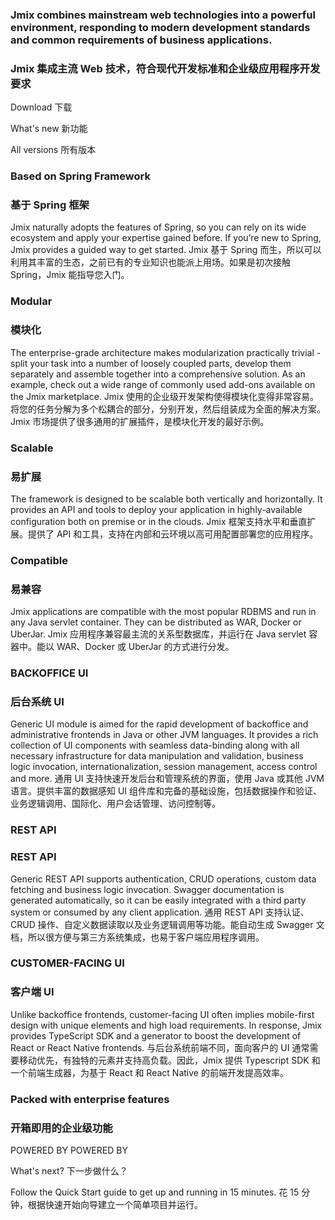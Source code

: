 ### Jmix combines mainstream web technologies into a powerful environment, responding to modern development standards and common requirements of business applications.

### Jmix 集成主流 Web 技术，符合现代开发标准和企业级应用程序开发要求

Download
下载

What's new
新功能

All versions
所有版本

### Based on Spring Framework

### 基于 Spring 框架

Jmix naturally adopts the features of Spring, so you can rely on its wide ecosystem and apply your expertise gained before. If you’re new to Spring, Jmix provides a guided way to get started.
Jmix 基于 Spring 而生，所以可以利用其丰富的生态，之前已有的专业知识也能派上用场。如果是初次接触 Spring，Jmix 能指导您入门。

### Modular

### 模块化

The enterprise-grade architecture makes modularization practically trivial - split your task into a number of loosely coupled parts, develop them separately and assemble together into a comprehensive solution. As an example, check out a wide range of commonly used add-ons available on the Jmix marketplace.
Jmix 使用的企业级开发架构使得模块化变得非常容易。将您的任务分解为多个松耦合的部分，分别开发，然后组装成为全面的解决方案。Jmix 市场提供了很多通用的扩展插件，是模块化开发的最好示例。

### Scalable

### 易扩展

The framework is designed to be scalable both vertically and horizontally. It provides an API and tools to deploy your application in highly-available configuration both on premise or in the clouds.
Jmix 框架支持水平和垂直扩展。提供了 API 和工具，支持在内部和云环境以高可用配置部署您的应用程序。

### Compatible

### 易兼容

Jmix applications are compatible with the most popular RDBMS and run in any Java servlet container. They can be distributed as WAR, Docker or UberJar.
Jmix 应用程序兼容最主流的关系型数据库，并运行在 Java servlet 容器中。能以 WAR、Docker 或 UberJar 的方式进行分发。

### BACKOFFICE UI

### 后台系统 UI

Generic UI module is aimed for the rapid development of backoffice and administrative frontends in Java or other JVM languages. It provides a rich collection of UI components with seamless data-binding along with all necessary infrastructure for data manipulation and validation, business logic invocation, internationalization, session management, access control and more.
通用 UI 支持快速开发后台和管理系统的界面，使用 Java 或其他 JVM 语言。提供丰富的数据感知 UI 组件库和完备的基础设施，包括数据操作和验证、业务逻辑调用、国际化、用户会话管理、访问控制等。

### REST API

### REST API

Generic REST API supports authentication, CRUD operations, custom data fetching and business logic invocation. Swagger documentation is generated automatically, so it can be easily integrated with a third party system or consumed by any client application.
通用 REST API 支持认证、CRUD 操作、自定义数据读取以及业务逻辑调用等功能。能自动生成 Swagger 文档，所以很方便与第三方系统集成，也易于客户端应用程序调用。

### CUSTOMER-FACING UI

### 客户端 UI

Unlike backoffice frontends, customer-facing UI often implies mobile-first design with unique elements and high load requirements. In response, Jmix provides TypeScript SDK and a generator to boost the development of React or React Native frontends.
与后台系统前端不同，面向客户的 UI 通常需要移动优先，有独特的元素并支持高负载。因此，Jmix 提供 Typescript SDK 和一个前端生成器，为基于 React 和 React Native 的前端开发提高效率。

### Packed with enterprise features

### 开箱即用的企业级功能

POWERED BY
POWERED BY

What's next?
下一步做什么？

Follow the Quick Start guide to get up and running in 15 minutes.
花 15 分钟，根据快速开始向导建立一个简单项目并运行。
